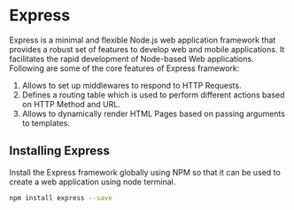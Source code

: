 # Express

Express is a minimal and flexible Node.js web application framework that provides a robust set of features to develop web and mobile applications. It facilitates the rapid development of Node-based Web applications. Following are some of the core features of Express framework:

1. Allows to set up middlewares to respond to HTTP Requests.
2. Defines a routing table which is used to perform different actions based on HTTP Method and URL.
3. Allows to dynamically render HTML Pages based on passing arguments to templates.

## Installing Express

Install the Express framework globally using NPM so that it can be used to create a web application using node terminal.

```bash
npm install express --save
```
